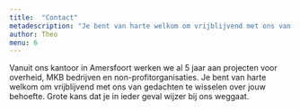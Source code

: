 ```yaml
---
title:  "Contact"
metadescription: "Je bent van harte welkom om vrijblijvend met ons van gedachten te wisselen"
author: Theo
menu: 6
---
```

Vanuit ons kantoor in Amersfoort werken we al 5 jaar aan projecten voor overheid, MKB bedrijven en non-profitorganisaties. Je bent van harte welkom om vrijblijvend met ons van gedachten te wisselen over jouw behoefte. Grote kans dat je in ieder geval wijzer bij ons weggaat.
